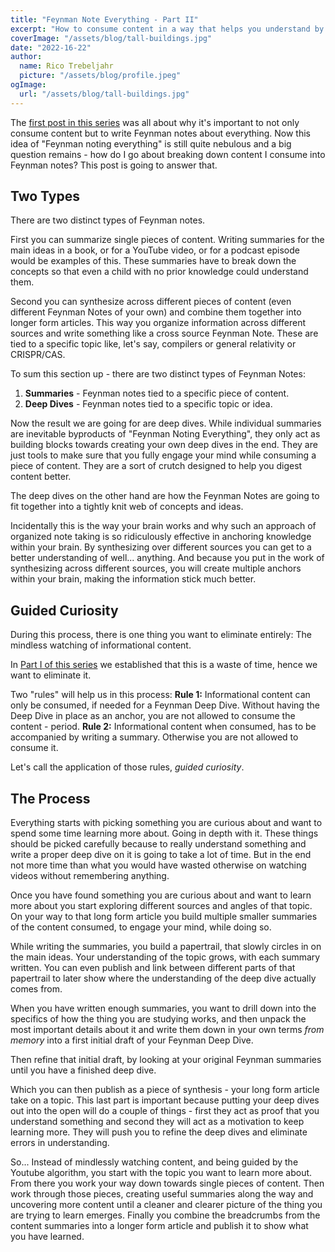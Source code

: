 ```yaml
---
title: "Feynman Note Everything - Part II"
excerpt: "How to consume content in a way that helps you understand by leaving a papertrail"
coverImage: "/assets/blog/tall-buildings.jpg"
date: "2022-16-22"
author:
  name: Rico Trebeljahr
  picture: "/assets/blog/profile.jpeg"
ogImage:
  url: "/assets/blog/tall-buildings.jpg"
---
```


The [first post in this series](/posts/feynman-note-everything-1) was all about why it's important to not only consume content but to write Feynman notes about everything. Now this idea of "Feynman noting everything" is still quite nebulous and a big question remains - how do I go about breaking down content I consume into Feynman notes? This post is going to answer that.

## Two Types

There are two distinct types of Feynman notes. 

First you can summarize single pieces of content. Writing summaries for the main ideas in a book, or for a YouTube video, or for a podcast episode would be examples of this. These summaries have to break down the concepts so that even a child with no prior knowledge could understand them. 

Second you can synthesize across different pieces of content (even different Feynman Notes of your own) and combine them together into longer form articles. This way you organize information across different sources and write something like a cross source Feynman Note. These are tied to a specific topic like, let's say, compilers or general relativity or CRISPR/CAS.

To sum this section up - there are two distinct types of Feynman Notes:
1. **Summaries** - Feynman notes tied to a specific piece of content. 
2. **Deep Dives** - Feynman notes tied to a specific topic or idea. 

Now the result we are going for are deep dives. While individual summaries are inevitable byproducts of "Feynman Noting Everything", they only act as building blocks towards creating your own deep dives in the end. They are just tools to make sure that you fully engage your mind while consuming a piece of content. They are a sort of crutch designed to help you digest content better. 

The deep dives on the other hand are how the Feynman Notes are going to fit together into a tightly knit web of concepts and ideas.

Incidentally this is the way your brain works and why such an approach of organized note taking is so ridiculously effective in anchoring knowledge within your brain. By synthesizing over different sources you can get to a better understanding of well... anything. And because you put in the work of synthesizing across different sources, you will create multiple anchors within your brain, making the information stick much better.

## Guided Curiosity 

During this process, there is one thing you want to eliminate entirely: The mindless watching of informational content. 

In [Part I of this series](/posts/feynman-note-everything-1) we established that this is a waste of time, hence we want to eliminate it.

Two "rules" will help us in this process: 
**Rule 1:** Informational content can only be consumed, if needed for a Feynman Deep Dive. Without having the Deep Dive in place as an anchor, you are not allowed to consume the content - period.
**Rule 2:** Informational content when consumed, has to be accompanied by writing a summary. Otherwise you are not allowed to consume it. 

Let's call the application of those rules, *guided curiosity*. 

## The Process
Everything starts with picking something you are curious about and want to spend some time learning more about. Going in depth with it. These things should be picked carefully because to really understand something and write a proper deep dive on it is going to take a lot of time. But in the end not more time than what you would have wasted otherwise on watching videos without remembering anything. 

Once you have found something you are curious about and want to learn more about you start exploring different sources and angles of that topic. On your way to that long form article you build multiple smaller summaries of the content consumed, to engage your mind, while doing so.

While writing the summaries, you build a papertrail, that slowly circles in on the main ideas. Your understanding of the topic grows, with each summary written. You can even publish and link between different parts of that papertrail to later show where the understanding of the deep dive actually comes from.

When you have written enough summaries, you want to drill down into the specifics of how the thing you are studying works, and then unpack the most important details about it and write them down in your own terms *from memory* into a first initial draft of your Feynman Deep Dive. 

Then refine that initial draft, by looking at your original Feynman summaries until you have a finished deep dive. 

Which you can then publish as a piece of synthesis - your long form article take on a topic. This last part is important because putting your deep dives out into the open will do a couple of things - first they act as proof that you understand something and second they will act as a motivation to keep learning more. They will push you to refine the deep dives and eliminate errors in understanding.

So... Instead of mindlessly watching content, and being guided by the Youtube algorithm, you start with the topic you want to learn more about. From there you work your way down towards single pieces of content. Then work through those pieces, creating useful summaries along the way and uncovering more content until a cleaner and clearer picture of the thing you are trying to learn emerges. Finally you combine the breadcrumbs from the content summaries into a longer form article and publish it to show what you have learned.   
